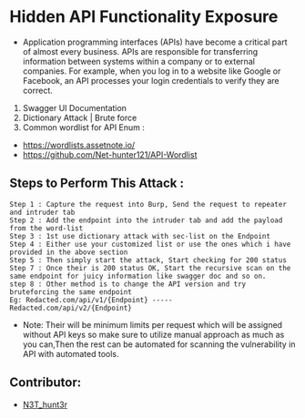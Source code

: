 # Hidden API Functionality Exposure
- Application programming interfaces (APIs) have become a critical part of almost every business. APIs are responsible for transferring information between systems within a company or to external companies. For example, when you log in to a website like Google or Facebook, an API processes your login credentials to verify they are correct.

1. Swagger UI Documentation
2. Dictionary Attack | Brute force
3. Common wordlist for API Enum :
- https://wordlists.assetnote.io/
- https://github.com/Net-hunter121/API-Wordlist

## Steps to Perform This Attack :
```
Step 1 : Capture the request into Burp, Send the request to repeater and intruder tab
Step 2 : Add the endpoint into the intruder tab and add the payload from the word-list
Step 3 : 1st use dictionary attack with sec-list on the Endpoint
Step 4 : Either use your customized list or use the ones which i have provided in the above section
Step 5 : Then simply start the attack, Start checking for 200 status
Step 7 : Once their is 200 status OK, Start the recursive scan on the same endpoint for juicy information like swagger doc and so on.
step 8 : Other method is to change the API version and try bruteforcing the same endpoint
Eg: Redacted.com/api/v1/{Endpoint} ----- Redacted.com/api/v2/{Endpoint}
```
* Note: Their will be minimum limits per request which will be assigned without API keys so make sure to utilize manual approach as much as you can,Then the rest can be automated for scanning the vulnerability in API with automated tools.

## Contributor:
- [N3T_hunt3r](https://twitter.com/N3T_hunt3r)
